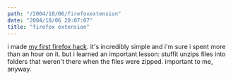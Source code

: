```yaml
---
path: "/2004/10/06/firefoxextension" 
date: "2004/10/06 20:07:07" 
title: "firefox extension" 
---
```

<p>i made <a href="http://www.randomchaos.com/software/firefox/">my first firefox hack</a>. it's incredibly simple and i'm sure i spent more than an hour on it. but i learned an important lesson: stuffit unzips files into folders that weren't there when the files were zipped. important to me, anyway.</p>